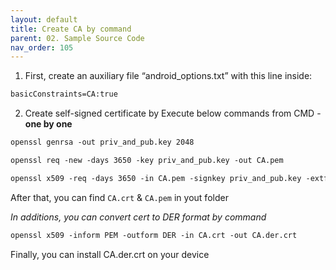 ```yaml
---
layout: default
title: Create CA by command
parent: 02. Sample Source Code
nav_order: 105
---
```


1. First, create an auxiliary file “android_options.txt” with this line inside:

```xml
basicConstraints=CA:true
```

2. Create self-signed certificate by Execute below commands from CMD - **one by one**

```xml
openssl genrsa -out priv_and_pub.key 2048
```

```xml
openssl req -new -days 3650 -key priv_and_pub.key -out CA.pem
```

```xml
openssl x509 -req -days 3650 -in CA.pem -signkey priv_and_pub.key -extfile ./android_options.txt -out CA.crt
```

After that, you can find `CA.crt` & `CA.pem` in yout folder

*In additions, you can convert cert to DER format by command* 
```xml
openssl x509 -inform PEM -outform DER -in CA.crt -out CA.der.crt
```
Finally, you can install CA.der.crt on your device